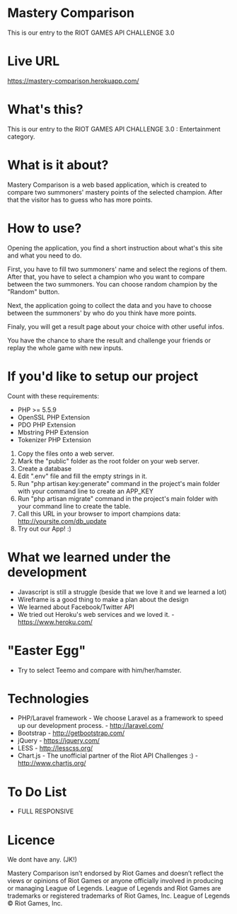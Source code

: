 # Mastery Comparison
This is our entry to the RIOT GAMES API CHALLENGE 3.0
# Live URL
https://mastery-comparison.herokuapp.com/
# What's this?
This is our entry to the RIOT GAMES API CHALLENGE 3.0 : Entertainment category.
# What is it about?
Mastery Comparison is a web based application, which is created to compare two summoners' mastery points of the selected champion. After that the visitor has to guess who has more points.

# How to use?
Opening the application, you find a short instruction about what's this site and what you need to do.

First, you have to fill two summoners' name and select the regions of them. After that, you have to select a champion who you want to compare between the two summoners. You can choose random champion by the "Random" button.

Next, the application going to collect the data and you have to choose between the summoners' by who do you think have more points.

Finaly, you will get a result page about your choice with other useful infos.

You have the chance to share the result and challenge your friends or replay the whole game with new inputs.

# If you'd like to setup our project

Count with these requirements:

- PHP >= 5.5.9
- OpenSSL PHP Extension
- PDO PHP Extension
- Mbstring PHP Extension
- Tokenizer PHP Extension

1. Copy the files onto a web server.
2. Mark the "public" folder as the root folder on your web server.
2. Create a database
3. Edit ".env" file and fill the empty strings in it.
3. Run "php artisan key:generate" command in the project's main folder with your command line to create an APP_KEY
4. Run "php artisan migrate" command in the project's main folder with your command line to create the table.
5. Call this URL in your browser to import champions data: http://yoursite.com/db_update
6. Try out our App! :)

# What we learned under the development
- Javascript is still a struggle (beside that we love it and we learned a lot)
- Wireframe is a good thing to make a plan about the design
- We learned about Facebook/Twitter API
- We tried out Heroku's web services and we loved it. - https://www.heroku.com/

# "Easter Egg"
- Try to select Teemo and compare with him/her/hamster.

# Technologies
- PHP/Laravel framework - We choose Laravel as a framework to speed up our development process. - http://laravel.com/
- Bootstrap - http://getbootstrap.com/
- jQuery - https://jquery.com/
- LESS - http://lesscss.org/
- Chart.js - The unofficial partner of the Riot API Challenges :) - http://www.chartjs.org/

# To Do List
- FULL RESPONSIVE

# Licence
We dont have any. (JK!)

Mastery Comparison isn’t endorsed by Riot Games and doesn’t reflect the views or opinions of Riot Games or anyone officially involved in producing or managing League of Legends. League of Legends and Riot Games are trademarks or registered trademarks of Riot Games, Inc. League of Legends © Riot Games, Inc.

